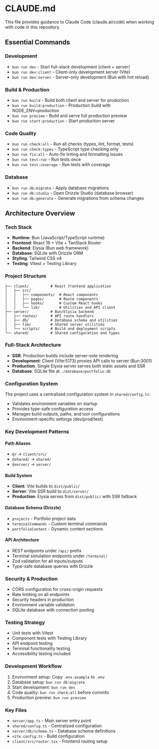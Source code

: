 # CLAUDE.md

This file provides guidance to Claude Code (claude.ai/code) when working with code in this repository.

## Essential Commands

### Development
- `bun run dev` - Start full-stack development (client + server)
- `bun run dev:client` - Client-only development server (Vite)
- `bun run dev:server` - Server-only development (Bun with hot reload)

### Build & Production
- `bun run build` - Build both client and server for production
- `bun run build:production` - Production build with NODE_ENV=production
- `bun run preview` - Build and serve full production preview
- `bun run start:production` - Start production server

### Code Quality
- `bun run check:all` - Run all checks (types, lint, format, tests)
- `bun run check:types` - TypeScript type checking only
- `bun run fix:all` - Auto-fix linting and formatting issues
- `bun run test:run` - Run tests once
- `bun run test:coverage` - Run tests with coverage

### Database
- `bun run db:migrate` - Apply database migrations
- `bun run db:studio` - Open Drizzle Studio (database browser)
- `bun run db:generate` - Generate migrations from schema changes

## Architecture Overview

### Tech Stack
- **Runtime**: Bun (JavaScript/TypeScript runtime)
- **Frontend**: React 19 + Vite + TanStack Router
- **Backend**: Elysia (Bun web framework)
- **Database**: SQLite with Drizzle ORM
- **Styling**: Tailwind CSS v4
- **Testing**: Vitest + Testing Library

### Project Structure
```
├── client/          # React frontend application
│   ├── src/
│   │   ├── components/  # React components
│   │   ├── pages/       # Route components
│   │   ├── hooks/       # Custom React hooks
│   │   └── lib/         # Utilities and API client
├── server/          # Bun/Elysia backend
│   ├── routes/      # API route handlers
│   ├── db/          # Database schema and utilities
│   ├── lib/         # Shared server utilities
│   └── scripts/     # Build and deployment scripts
└── shared/          # Shared configuration and types
```

### Full-Stack Architecture
- **SSR**: Production builds include server-side rendering
- **Development**: Client (Vite:5173) proxies API calls to server (Bun:3001)
- **Production**: Single Elysia server serves both static assets and SSR
- **Database**: SQLite file at `./database/portfolio.db`

### Configuration System
The project uses a centralized configuration system in `shared/config.ts`:
- Validates environment variables on startup
- Provides type-safe configuration access
- Manages build outputs, paths, and tool configurations
- Environment-specific settings (dev/prod/test)

### Key Development Patterns

#### Path Aliases
- `@/` → `client/src/`
- `@shared/` → `shared/`
- `@server/` → `server/`

#### Build System
- **Client**: Vite builds to `dist/public/`
- **Server**: Vite SSR build to `dist/server/`
- **Production**: Elysia serves from `dist/public/` with SSR fallback

#### Database Schema (Drizzle)
- `projects` - Portfolio project data
- `terminalCommands` - Custom terminal commands
- `portfolioContent` - Dynamic content sections

#### API Architecture
- REST endpoints under `/api/` prefix
- Terminal simulation endpoints under `/terminal/`
- Zod validation for all inputs/outputs
- Type-safe database queries with Drizzle

### Security & Production
- CORS configuration for cross-origin requests
- Rate limiting on all endpoints
- Security headers in production
- Environment variable validation
- SQLite database with connection pooling

### Testing Strategy
- Unit tests with Vitest
- Component tests with Testing Library
- API endpoint testing
- Terminal functionality testing
- Accessibility testing included

### Development Workflow
1. Environment setup: Copy `.env.example` to `.env`
2. Database setup: `bun run db:migrate`
3. Start development: `bun run dev`
4. Code quality: `bun run check:all` before commits
5. Production preview: `bun run preview`

### Key Files
- `server/app.ts` - Main server entry point
- `shared/config.ts` - Centralized configuration
- `server/db/schema.ts` - Database schema definitions
- `vite.config.ts` - Build configuration
- `client/src/router.tsx` - Frontend routing setup